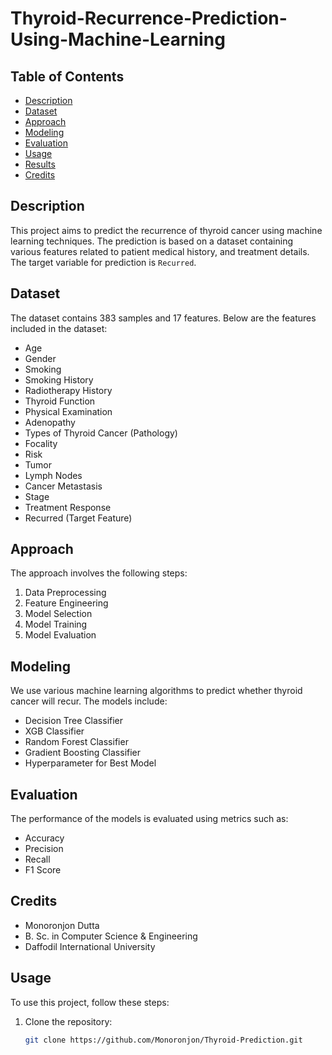# Thyroid-Recurrence-Prediction-Using-Machine-Learning

## Table of Contents
- [Description](#description)
- [Dataset](#dataset)
- [Approach](#approach)
- [Modeling](#modeling)
- [Evaluation](#evaluation)
- [Usage](#usage)
- [Results](#results)
- [Credits](#credits)

## Description
This project aims to predict the recurrence of thyroid cancer using machine learning techniques. The prediction is based on a dataset containing various features related to patient medical history, and treatment details. The target variable for prediction is `Recurred`.

## Dataset
The dataset contains 383 samples and 17 features. Below are the features included in the dataset:
- Age
- Gender
- Smoking
- Smoking History
- Radiotherapy History
- Thyroid Function
- Physical Examination
- Adenopathy
- Types of Thyroid Cancer (Pathology)
- Focality
- Risk
- Tumor
- Lymph Nodes
- Cancer Metastasis
- Stage
- Treatment Response
- Recurred (Target Feature)

## Approach
The approach involves the following steps:
1. Data Preprocessing
2. Feature Engineering
3. Model Selection
4. Model Training
5. Model Evaluation

## Modeling
We use various machine learning algorithms to predict whether thyroid cancer will recur. The models include:
- Decision Tree Classifier
- XGB Classifier
- Random Forest Classifier
- Gradient Boosting Classifier
- Hyperparameter for Best Model

## Evaluation
The performance of the models is evaluated using metrics such as:
- Accuracy
- Precision
- Recall
- F1 Score

## Credits
- Monoronjon Dutta
- B. Sc. in Computer Science & Engineering
- Daffodil International University

## Usage
To use this project, follow these steps:
1. Clone the repository:
   ```bash
   git clone https://github.com/Monoronjon/Thyroid-Prediction.git
